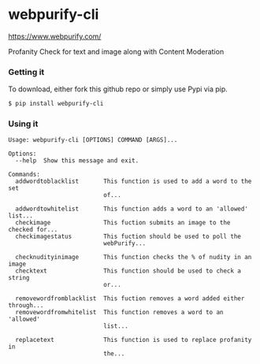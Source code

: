 # webpurify-cli

https://www.webpurify.com/

Profanity Check for text and image along with Content Moderation


###  Getting it

To download, either fork this github repo or simply use Pypi via pip.
```sh
$ pip install webpurify-cli
```

### Using it

```
Usage: webpurify-cli [OPTIONS] COMMAND [ARGS]...

Options:
  --help  Show this message and exit.

Commands:
  addwordtoblacklist       This function is used to add a word to the set
                           of...

  addwordtowhitelist       This function adds a word to an 'allowed' list...
  checkimage               This fuction submits an image to the checked for...
  checkimagestatus         This fuction should be used to poll the
                           webPurify...

  checknudityinimage       This function checks the % of nudity in an image
  checktext                This function should be used to check a string
                           or...

  removewordfromblacklist  This fuction removes a word added either through...
  removewordfromwhitelist  This function removes a word to an 'allowed'
                           list...

  replacetext              This function is used to replace profanity in
                           the...
 ```
